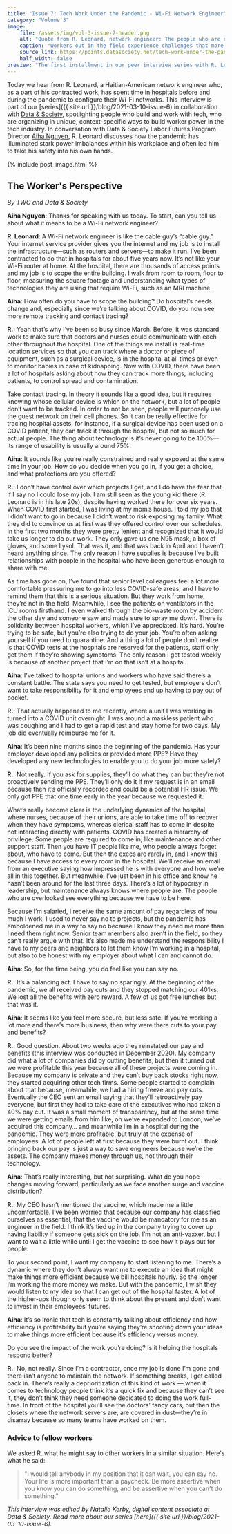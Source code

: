 ```yaml
---
title: "Issue 7: Tech Work Under the Pandemic - Wi-Fi Network Engineer"
category: "Volume 3"
image:
    file: /assets/img/vol-3-issue-7-header.png
    alt: "Quote from R. Leonard, network engineer: The people who are overlooked see everything because we have to be here."
    caption: "Workers out in the field experience challenges that more senior staff never have to consider."
    source_link: https://points.datasociety.net/tech-work-under-the-pandemic-wi-fi-network-engineer-cd3488da0352
    half_width: false
preview: "The first installment in our peer interview series with R. Leonard"
---
```


Today we hear from R. Leonard, a Haitian-American network engineer who, as a part of his contracted work, has spent time in hospitals before and during the pandemic to configure their Wi-Fi networks. This interview is part of our [series]({{ site.url }}/blog/2021-03-10-issue-6) in collaboration with [Data & Society](https://datasociety.net), spotlighting people who build and work with tech, who are organizing in unique, context-specific ways to build worker power in the tech industry. In conversation with Data & Society Labor Futures Program Director [Aiha Nguyen](https://twitter.com/aihanguyen), R. Leonard discusses how the pandemic has illuminated stark power imbalances within his workplace and often led him to take his safety into his own hands. 

<!-- do not remove the excerpt tag -->
<!--excerpt-->
<!-- remaining content goes below here -->


{% include post_image.html %}

## The Worker's Perspective
_By TWC and Data & Society_

**Aiha Nguyen**: Thanks for speaking with us today. To start, can you tell us about what it means to be a Wi-Fi network engineer?

**R. Leonard**: A Wi-Fi network engineer is like the cable guy’s “cable guy.” Your internet service provider gives you the internet and my job is to install the infrastructure—such as routers and servers—to make it run. I’ve been contracted to do that in hospitals for about five years now. It’s not like your Wi-Fi router at home. At the hospital, there are thousands of access points and my job is to scope the entire building. I walk from room to room, floor to floor, measuring the square footage and understanding what types of technologies they are using that require Wi-Fi, such as an MRI machine.

**Aiha**: How often do you have to scope the building? Do hospital’s needs change and, especially since we’re talking about COVID, do you now see more remote tracking and contact tracing?

**R.**: Yeah that’s why I’ve been so busy since March. Before, it was standard work to make sure that doctors and nurses could communicate with each other throughout the hospital. One of the things we install is real-time location services so that you can track where a doctor or piece of equipment, such as a surgical device, is in the hospital at all times or even to monitor babies in case of kidnapping. Now with COVID, there have been a lot of hospitals asking about how they can track more things, including patients, to control spread and contamination.

Take contact tracing. In theory it sounds like a good idea, but it requires knowing whose cellular device is which on the network, but a lot of people don’t want to be tracked. In order to not be seen, people will purposely use the guest network on their cell phones. So it can be really effective for tracing hospital assets, for instance, if a surgical device has been used on a COVID patient, they can track it through the hospital, but not so much for actual people. The thing about technology is it’s never going to be 100%—its range of usability is usually around 75%.

**Aiha**: It sounds like you’re really constrained and really exposed at the same time in your job. How do you decide when you go in, if you get a choice, and what protections are you offered?

**R.**: I don’t have control over which projects I get, and I do have the fear that if I say no I could lose my job. I am still seen as the young kid there (R. Leonard is in his late 20s), despite having worked there for over six years. When COVID first started, I was living at my mom’s house. I told my job that I didn’t want to go in because I didn’t want to risk exposing my family. What they did to convince us at first was they offered control over our schedules. In the first two months they were pretty lenient and recognized that it would take us longer to do our work. They only gave us one N95 mask, a box of gloves, and some Lysol. That was it, and that was back in April and I haven’t heard anything since. The only reason I have supplies is because I’ve built relationships with people in the hospital who have been generous enough to share with me.

As time has gone on, I’ve found that senior level colleagues feel a lot more comfortable pressuring me to go into less COVID-safe areas, and I have to remind them that this is a serious situation. But they work from home, they’re not in the field. Meanwhile, I see the patients on ventilators in the ICU rooms firsthand. I even walked through the bio-waste room by accident the other day and someone saw and made sure to spray me down. There is solidarity between hospital workers, which I’ve appreciated. It’s hard. You’re trying to be safe, but you’re also trying to do your job. You’re often asking yourself if you need to quarantine. And a thing a lot of people don’t realize is that COVID tests at the hospitals are reserved for the patients, staff only get them if they’re showing symptoms. The only reason I get tested weekly is because of another project that I’m on that isn’t at a hospital.

**Aiha**: I’ve talked to hospital unions and workers who have said there’s a constant battle. The state says you need to get tested, but employers don’t want to take responsibility for it and employees end up having to pay out of pocket.

**R.**: That actually happened to me recently, where a unit I was working in turned into a COVID unit overnight. I was around a maskless patient who was coughing and I had to get a rapid test and stay home for two days. My job did eventually reimburse me for it.

**Aiha**: It’s been nine months since the beginning of the pandemic. Has your employer developed any policies or provided more PPE? Have they developed any new technologies to enable you to do your job more safely?

**R.**: Not really. If you ask for supplies, they’ll do what they can but they’re not proactively sending me PPE. They’ll only do it if my request is in an email because then it’s officially recorded and could be a potential HR issue. We only got PPE that one time early in the year because we requested it.

What’s really become clear is the underlying dynamics of the hospital, where nurses, because of their unions, are able to take time off to recover when they have symptoms, whereas clerical staff has to come in despite not interacting directly with patients. COVID has created a hierarchy of privilege. Some people are required to come in, like maintenance and other support staff. Then you have IT people like me, who people always forget about, who have to come. But then the execs are rarely in, and I know this because I have access to every room in the hospital. We’ll receive an email from an executive saying how impressed he is with everyone and how we’re all in this together. But meanwhile, I’ve just been in his office and know he hasn’t been around for the last three days. There’s a lot of hypocrisy in leadership, but maintenance always knows where people are. The people who are overlooked see everything because we have to be here.

Because I’m salaried, I receive the same amount of pay regardless of how much I work. I used to never say no to projects, but the pandemic has emboldened me in a way to say no because I know they need me more than I need them right now. Senior team members also aren’t in the field, so they can’t really argue with that. It’s also made me understand the responsibility I have to my peers and neighbors to let them know I’m working in a hospital, but also to be honest with my employer about what I can and cannot do.

**Aiha**: So, for the time being, you do feel like you can say no.

**R.**: It’s a balancing act. I have to say no sparingly. At the beginning of the pandemic, we all received pay cuts and they stopped matching our 401ks. We lost all the benefits with zero reward. A few of us got free lunches but that was it.

**Aiha**: It seems like you feel more secure, but less safe. If you’re working a lot more and there’s more business, then why were there cuts to your pay and benefits?

**R.**: Good question. About two weeks ago they reinstated our pay and benefits (this interview was conducted in December 2020). My company did what a lot of companies did by cutting benefits, but then it turned out we were profitable this year because all of these projects were coming in. Because my company is private and they can’t buy back stocks right now, they started acquiring other tech firms. Some people started to complain about that because, meanwhile, we had a hiring freeze and pay cuts. Eventually the CEO sent an email saying that they’ll retroactively pay everyone, but first they had to take care of the executives who had taken a 40% pay cut. It was a small moment of transparency, but at the same time we were getting emails from him like, oh we’ve expanded to London, we’ve acquired this company… and meanwhile I’m in a hospital during the pandemic. They were more profitable, but truly at the expense of employees. A lot of people left at first because they were burnt out. I think bringing back our pay is just a way to save engineers because we’re the assets. The company makes money through us, not through their technology.

**Aiha**: That’s really interesting, but not surprising. What do you hope changes moving forward, particularly as we face another surge and vaccine distribution?

**R.**: My CEO hasn’t mentioned the vaccine, which made me a little uncomfortable. I’ve been worried that because our company has classified ourselves as essential, that the vaccine would be mandatory for me as an engineer in the field. I think it’s tied up in the company trying to cover up having liability if someone gets sick on the job. I’m not an anti-vaxxer, but I want to wait a little while until I get the vaccine to see how it plays out for people.

To your second point, I want my company to start listening to me. There’s a dynamic where they don’t always want me to execute an idea that might make things more efficient because we bill hospitals hourly. So the longer I’m working the more money we make. But with the pandemic, I wish they would listen to my idea so that I can get out of the hospital faster. A lot of the higher-ups though only seem to think about the present and don’t want to invest in their employees’ futures.

**Aiha**: It’s so ironic that tech is constantly talking about efficiency and how efficiency is profitability but you’re saying they’re shooting down your ideas to make things more efficient because it’s efficiency versus money.

Do you see the impact of the work you’re doing? Is it helping the hospitals respond better?

**R.**: No, not really. Since I’m a contractor, once my job is done I’m gone and there isn’t anyone to maintain the network. If something breaks, I get called back in. There’s really a deprioritization of this kind of work — when it comes to technology people think it’s a quick fix and because they can’t see it, they don’t think they need someone dedicated to doing the work full-time. In front of the hospital you’ll see the doctors’ fancy cars, but then the closets where the network servers are, are covered in dust—they’re in disarray because so many teams have worked on them.

### Advice to fellow workers

We asked R. what he might say to other workers in a similar situation. Here's what he said:

> "I would tell anybody in my position that it can wait, you can say no. Your life is more important than a paycheck. Be more assertive when you know you can do something, and be assertive when you can't do something."  

_This interview was edited by Natalie Kerby, digital content associate at Data & Society. Read more about our series [here]({{ site.url }}/blog/2021-03-10-issue-6)._
